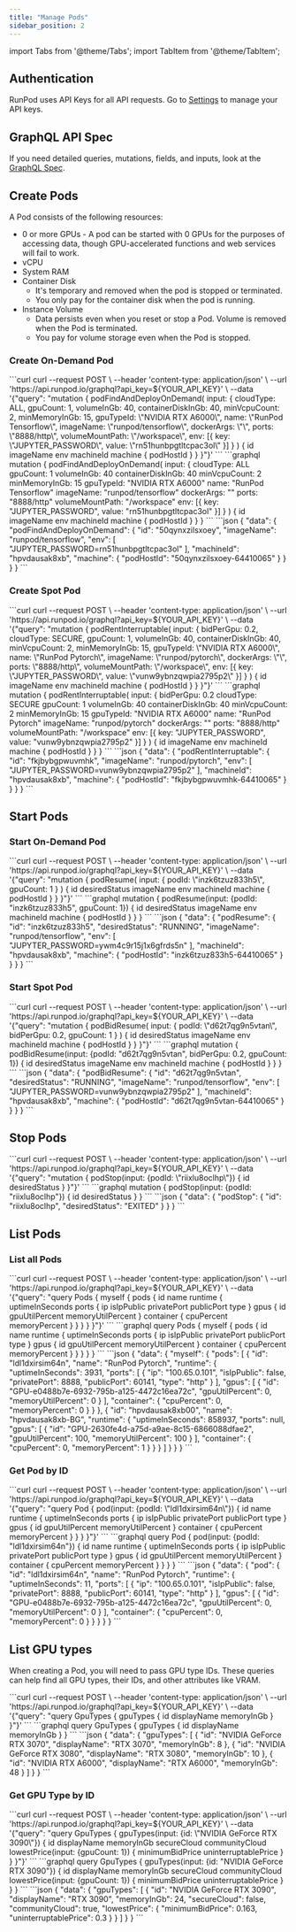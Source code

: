 ```yaml
---
title: "Manage Pods"
sidebar_position: 2
---
```


import Tabs from '@theme/Tabs';
import TabItem from '@theme/TabItem';

## Authentication

RunPod uses API Keys for all API requests.
Go to [Settings](https://www.runpod.io/console/user/settings) to manage your API keys.

## GraphQL API Spec

If you need detailed queries, mutations, fields, and inputs, look at the [GraphQL Spec](https://graphql-spec.runpod.io/).

## Create Pods

A Pod consists of the following resources:

- 0 or more GPUs - A pod can be started with 0 GPUs for the purposes of accessing data, though GPU-accelerated functions and web services will fail to work.
- vCPU
- System RAM
- Container Disk
  - It's temporary and removed when the pod is stopped or terminated.
  - You only pay for the container disk when the pod is running.
- Instance Volume
  - Data persists even when you reset or stop a Pod. Volume is removed when the Pod is terminated.
  - You pay for volume storage even when the Pod is stopped.

### Create On-Demand Pod

<Tabs>
  <TabItem value="curl" label="cURL" default>
```curl
curl --request POST \
  --header 'content-type: application/json' \
  --url 'https://api.runpod.io/graphql?api_key=${YOUR_API_KEY}' \
  --data '{"query": "mutation { podFindAndDeployOnDemand( input: { cloudType: ALL, gpuCount: 1, volumeInGb: 40, containerDiskInGb: 40, minVcpuCount: 2, minMemoryInGb: 15, gpuTypeId: \"NVIDIA RTX A6000\", name: \"RunPod Tensorflow\", imageName: \"runpod/tensorflow\", dockerArgs: \"\", ports: \"8888/http\", volumeMountPath: \"/workspace\", env: [{ key: \"JUPYTER_PASSWORD\", value: \"rn51hunbpgtltcpac3ol\" }] } ) { id imageName env machineId machine { podHostId } } }"}'
```
  </TabItem>
  <TabItem value="graphql" label="GraphQL">
```graphql
mutation {
  podFindAndDeployOnDemand(
    input: {
      cloudType: ALL
      gpuCount: 1
      volumeInGb: 40
      containerDiskInGb: 40
      minVcpuCount: 2
      minMemoryInGb: 15
      gpuTypeId: "NVIDIA RTX A6000"
      name: "RunPod Tensorflow"
      imageName: "runpod/tensorflow"
      dockerArgs: ""
      ports: "8888/http"
      volumeMountPath: "/workspace"
      env: [{ key: "JUPYTER_PASSWORD", value: "rn51hunbpgtltcpac3ol" }]
    }
  ) {
    id
    imageName
    env
    machineId
    machine {
      podHostId
    }
  }
}
```
  </TabItem>
  <TabItem value="ouput" label="Output">
```json
{
  "data": {
    "podFindAndDeployOnDemand": {
      "id": "50qynxzilsxoey",
      "imageName": "runpod/tensorflow",
      "env": [
        "JUPYTER_PASSWORD=rn51hunbpgtltcpac3ol"
      ],
      "machineId": "hpvdausak8xb",
      "machine": {
        "podHostId": "50qynxzilsxoey-64410065"
      }
    }
  }
}
```
  </TabItem>
</Tabs>

### Create Spot Pod

<Tabs>
  <TabItem value="curl" label="cURL" default>
```curl
curl --request POST \
  --header 'content-type: application/json' \
  --url 'https://api.runpod.io/graphql?api_key=${YOUR_API_KEY}' \
  --data '{"query": "mutation { podRentInterruptable( input: { bidPerGpu: 0.2, cloudType: SECURE, gpuCount: 1, volumeInGb: 40, containerDiskInGb: 40, minVcpuCount: 2, minMemoryInGb: 15, gpuTypeId: \"NVIDIA RTX A6000\", name: \"RunPod Pytorch\", imageName: \"runpod/pytorch\", dockerArgs: \"\", ports: \"8888/http\", volumeMountPath: \"/workspace\", env: [{ key: \"JUPYTER_PASSWORD\", value: \"vunw9ybnzqwpia2795p2\" }] } ) { id imageName env machineId machine { podHostId } } }"}'
```
  </TabItem>
  <TabItem value="graphql" label="GraphQL">
```graphql
mutation {
  podRentInterruptable(
    input: {
      bidPerGpu: 0.2
      cloudType: SECURE
      gpuCount: 1
      volumeInGb: 40
      containerDiskInGb: 40
      minVcpuCount: 2
      minMemoryInGb: 15
      gpuTypeId: "NVIDIA RTX A6000"
      name: "RunPod Pytorch"
      imageName: "runpod/pytorch"
      dockerArgs: ""
      ports: "8888/http"
      volumeMountPath: "/workspace"
      env: [{ key: "JUPYTER_PASSWORD", value: "vunw9ybnzqwpia2795p2" }]
    }
  ) {
    id
    imageName
    env
    machineId
    machine {
      podHostId
    }
  }
}
```
  </TabItem>
  <TabItem value="ouput" label="Output">
```json
{
  "data": {
    "podRentInterruptable": {
      "id": "fkjbybgpwuvmhk",
      "imageName": "runpod/pytorch",
      "env": [
        "JUPYTER_PASSWORD=vunw9ybnzqwpia2795p2"
      ],
      "machineId": "hpvdausak8xb",
      "machine": {
        "podHostId": "fkjbybgpwuvmhk-64410065"
      }
    }
  }
}
```
  </TabItem>
</Tabs>

## Start Pods

### Start On-Demand Pod

<Tabs>
  <TabItem value="curl" label="cURL" default>
```curl
curl --request POST \
  --header 'content-type: application/json' \
  --url 'https://api.runpod.io/graphql?api_key=${YOUR_API_KEY}' \
  --data '{"query": "mutation { podResume( input: { podId: \"inzk6tzuz833h5\", gpuCount: 1 } ) { id desiredStatus imageName env machineId machine { podHostId } } }"}'
```
  </TabItem>
  <TabItem value="graphql" label="GraphQL">
```graphql
mutation {
  podResume(input: {podId: "inzk6tzuz833h5", gpuCount: 1}) {
    id
    desiredStatus
    imageName
    env
    machineId
    machine {
      podHostId
    }
  }
}
```
  </TabItem>
  <TabItem value="ouput" label="Output">
```json
{
  "data": {
    "podResume": {
      "id": "inzk6tzuz833h5",
      "desiredStatus": "RUNNING",
      "imageName": "runpod/tensorflow",
      "env": [
        "JUPYTER_PASSWORD=ywm4c9r15j1x6gfrds5n"
      ],
      "machineId": "hpvdausak8xb",
      "machine": {
        "podHostId": "inzk6tzuz833h5-64410065"
      }
    }
  }
}
```
  </TabItem>
</Tabs>

### Start Spot Pod

<Tabs>
  <TabItem value="curl" label="cURL" default>
```curl
curl --request POST \
  --header 'content-type: application/json' \
  --url 'https://api.runpod.io/graphql?api_key=${YOUR_API_KEY}' \
  --data '{"query": "mutation { podBidResume( input: { podId: \"d62t7qg9n5vtan\", bidPerGpu: 0.2, gpuCount: 1 } ) { id desiredStatus imageName env machineId machine { podHostId } } }"}'
```
  </TabItem>
  <TabItem value="graphql" label="GraphQL">
```graphql
mutation {
  podBidResume(input: {podId: "d62t7qg9n5vtan", bidPerGpu: 0.2, gpuCount: 1}) {
    id
    desiredStatus
    imageName
    env
    machineId
    machine {
      podHostId
    }
  }
}
```
  </TabItem>
  <TabItem value="ouput" label="Output">
```json
{
  "data": {
    "podBidResume": {
      "id": "d62t7qg9n5vtan",
      "desiredStatus": "RUNNING",
      "imageName": "runpod/tensorflow",
      "env": [
        "JUPYTER_PASSWORD=vunw9ybnzqwpia2795p2"
      ],
      "machineId": "hpvdausak8xb",
      "machine": {
        "podHostId": "d62t7qg9n5vtan-64410065"
      }
    }
  }
}
```
  </TabItem>
</Tabs>

## Stop Pods

<Tabs>
  <TabItem value="curl" label="cURL" default>
```curl
curl --request POST \
  --header 'content-type: application/json' \
  --url 'https://api.runpod.io/graphql?api_key=${YOUR_API_KEY}' \
  --data '{"query": "mutation { podStop(input: {podId: \"riixlu8oclhp\"}) { id desiredStatus } }"}'
```
  </TabItem>
  <TabItem value="graphql" label="GraphQL">
```graphql
mutation {
  podStop(input: {podId: "riixlu8oclhp"}) {
    id
    desiredStatus
  }
}
```
  </TabItem>
  <TabItem value="ouput" label="Output">
```json
{
  "data": {
    "podStop": {
      "id": "riixlu8oclhp",
      "desiredStatus": "EXITED"
    }
  }
}
```
  </TabItem>
</Tabs>

## List Pods

### List all Pods

<Tabs>
  <TabItem value="curl" label="cURL" default>
```curl
curl --request POST \
  --header 'content-type: application/json' \
  --url 'https://api.runpod.io/graphql?api_key=${YOUR_API_KEY}' \
  --data '{"query": "query Pods { myself { pods { id name runtime { uptimeInSeconds ports { ip isIpPublic privatePort publicPort type } gpus { id gpuUtilPercent memoryUtilPercent } container { cpuPercent memoryPercent } } } } }"}'
```
  </TabItem>
  <TabItem value="graphql" label="GraphQL">
```graphql
query Pods {
  myself {
    pods {
      id
      name
      runtime {
        uptimeInSeconds
        ports {
          ip
          isIpPublic
          privatePort
          publicPort
          type
        }
        gpus {
          id
          gpuUtilPercent
          memoryUtilPercent
        }
        container {
          cpuPercent
          memoryPercent
        }
      }
    }
  }
}
```
  </TabItem>
  <TabItem value="ouput" label="Output">
```json
{
  "data": {
    "myself": {
      "pods": [
        {
          "id": "ldl1dxirsim64n",
          "name": "RunPod Pytorch",
          "runtime": {
            "uptimeInSeconds": 3931,
            "ports": [
              {
                "ip": "100.65.0.101",
                "isIpPublic": false,
                "privatePort": 8888,
                "publicPort": 60141,
                "type": "http"
              }
            ],
            "gpus": [
              {
                "id": "GPU-e0488b7e-6932-795b-a125-4472c16ea72c",
                "gpuUtilPercent": 0,
                "memoryUtilPercent": 0
              }
            ],
            "container": {
              "cpuPercent": 0,
              "memoryPercent": 0
            }
          }
        },
        {
          "id": "hpvdausak8xb00",
          "name": "hpvdausak8xb-BG",
          "runtime": {
            "uptimeInSeconds": 858937,
            "ports": null,
            "gpus": [
              {
                "id": "GPU-2630fe4d-a75d-a9ae-8c15-6866088dfae2",
                "gpuUtilPercent": 100,
                "memoryUtilPercent": 100
              }
            ],
            "container": {
              "cpuPercent": 0,
              "memoryPercent": 1
            }
          }
        }
      ]
    }
  }
}
```
  </TabItem>
</Tabs>

### Get Pod by ID

<Tabs>
  <TabItem value="curl" label="cURL" default>
```curl
curl --request POST \
  --header 'content-type: application/json' \
  --url 'https://api.runpod.io/graphql?api_key=${YOUR_API_KEY}' \
  --data '{"query": "query Pod { pod(input: {podId: \"ldl1dxirsim64n\"}) { id name runtime { uptimeInSeconds ports { ip isIpPublic privatePort publicPort type } gpus { id gpuUtilPercent memoryUtilPercent } container { cpuPercent memoryPercent } } } }"}'
```
  </TabItem>
  <TabItem value="graphql" label="GraphQL">
```graphql
query Pod {
  pod(input: {podId: "ldl1dxirsim64n"}) {
    id
    name
    runtime {
      uptimeInSeconds
      ports {
        ip
        isIpPublic
        privatePort
        publicPort
        type
      }
      gpus {
        id
        gpuUtilPercent
        memoryUtilPercent
      }
      container {
        cpuPercent
        memoryPercent
      }
    }
  }
}
```
  </TabItem>
  <TabItem value="ouput" label="Output">
```json
{
  "data": {
    "pod": {
      "id": "ldl1dxirsim64n",
      "name": "RunPod Pytorch",
      "runtime": {
        "uptimeInSeconds": 11,
        "ports": [
          {
            "ip": "100.65.0.101",
            "isIpPublic": false,
            "privatePort": 8888,
            "publicPort": 60141,
            "type": "http"
          }
        ],
        "gpus": [
          {
            "id": "GPU-e0488b7e-6932-795b-a125-4472c16ea72c",
            "gpuUtilPercent": 0,
            "memoryUtilPercent": 0
          }
        ],
        "container": {
          "cpuPercent": 0,
          "memoryPercent": 0
        }
      }
    }
  }
}
```
  </TabItem>
</Tabs>

## List GPU types

When creating a Pod, you will need to pass GPU type IDs.
These queries can help find all GPU types, their IDs, and other attributes like VRAM.

<Tabs>
  <TabItem value="curl" label="cURL" default>
```curl
curl --request POST \
  --header 'content-type: application/json' \
  --url 'https://api.runpod.io/graphql?api_key=${YOUR_API_KEY}' \
  --data '{"query": "query GpuTypes { gpuTypes { id displayName memoryInGb } }"}'
```
  </TabItem>
  <TabItem value="graphql" label="GraphQL">
```graphql
query GpuTypes {
  gpuTypes {
    id
    displayName
    memoryInGb
  }
}
```
  </TabItem>
  <TabItem value="ouput" label="Output">
```json
{
  "data": {
    "gpuTypes": [
      {
        "id": "NVIDIA GeForce RTX 3070",
        "displayName": "RTX 3070",
        "memoryInGb": 8
      },
      {
        "id": "NVIDIA GeForce RTX 3080",
        "displayName": "RTX 3080",
        "memoryInGb": 10
      },
      {
        "id": "NVIDIA RTX A6000",
        "displayName": "RTX A6000",
        "memoryInGb": 48
      }
    ]
  }
}
```
  </TabItem>
</Tabs>

### Get GPU Type by ID

<Tabs>
  <TabItem value="curl" label="cURL" default>
```curl
curl --request POST \
  --header 'content-type: application/json' \
  --url 'https://api.runpod.io/graphql?api_key=${YOUR_API_KEY}' \
  --data '{"query": "query GpuTypes { gpuTypes(input: {id: \"NVIDIA GeForce RTX 3090\"}) { id displayName memoryInGb secureCloud communityCloud lowestPrice(input: {gpuCount: 1}) { minimumBidPrice uninterruptablePrice } } }"}'
```
  </TabItem>
  <TabItem value="graphql" label="GraphQL">
```graphql
query GpuTypes {
  gpuTypes(input: {id: "NVIDIA GeForce RTX 3090"}) {
    id
    displayName
    memoryInGb
    secureCloud
    communityCloud
    lowestPrice(input: {gpuCount: 1}) {
      minimumBidPrice
      uninterruptablePrice
    }
  }
}
```
  </TabItem>
  <TabItem value="ouput" label="Output">
```json
{
  "data": {
    "gpuTypes": [
      {
        "id": "NVIDIA GeForce RTX 3090",
        "displayName": "RTX 3090",
        "memoryInGb": 24,
        "secureCloud": false,
        "communityCloud": true,
        "lowestPrice": {
          "minimumBidPrice": 0.163,
          "uninterruptablePrice": 0.3
        }
      }
    ]
  }
}
```
  </TabItem>
</Tabs>
